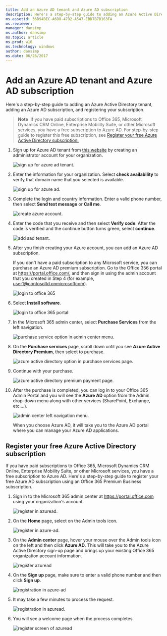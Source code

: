 ```yaml
---
title: Add an Azure AD tenant and Azure AD subscription
description: Here's a step-by-step guide to adding an Azure Active Directory tenant, adding an Azure AD subscription, and registering your subscription.
ms.assetid: 36D94BEC-A6D8-47D2-A547-EBD7B7D163FA
ms.reviewer: 
manager: dansimp
ms.author: dansimp
ms.topic: article
ms.prod: w10
ms.technology: windows
author: dansimp
ms.date: 06/26/2017
---
```


# Add an Azure AD tenant and Azure AD subscription

Here's a step-by-step guide to adding an Azure Active Directory tenant, adding an Azure AD subscription, and registering your subscription.

> **Note**  If you have paid subscriptions to Office 365, Microsoft Dynamics CRM Online, Enterprise Mobility Suite, or other Microsoft services, you have a free subscription to Azure AD. For step-by-step guide to register this free subscription, see [Register your free Azure Active Directory subscription.](#register-your-free-azure-active-directory-subscription)


1. Sign up for Azure AD tenant from [this website](https://account.windowsazure.com/organization) by creating an administrator account for your organization.

   ![sign up for azure ad tenant.](images/azure-ad-add-tenant1.png)

2. Enter the information for your organization. Select **check availability** to verify that domain name that you selected is available.

   ![sign up for azure ad.](images/azure-ad-add-tenant2.png)

3. Complete the login and country information. Enter a valid phone number, then select **Send text message** or **Call me**.

   ![create azure account.](images/azure-ad-add-tenant3.png)

4. Enter the code that you receive and then select **Verify code**. After the code is verified and the continue button turns green, select **continue**.

   ![add aad tenant.](images/azure-ad-add-tenant3-b.png)

5. After you finish creating your Azure account, you can add an Azure AD subscription.

   If you don't have a paid subscription to any Microsoft service, you can purchase an Azure AD premium subscription. Go to the Office 356 portal at https://portal.office.com/, and then sign in using the admin account that you created in Step 4 (for example, user1@contosoltd.onmicrosoftcom).

   ![login to office 365](images/azure-ad-add-tenant4.png)

6. Select **Install software**.

   ![login to office 365 portal](images/azure-ad-add-tenant5.png)

7. In the Microsoft 365 admin center, select **Purchase Services** from the left navigation.

   ![purchase service option in admin center menu.](images/azure-ad-add-tenant6.png)

8. On the **Purchase services** page, scroll down until you see **Azure Active Directory Premium**, then select to purchase.

   ![azure active directory option in purchase services page.](images/azure-ad-add-tenant7.png)

9. Continue with your purchase.

   ![azure active directory premium payment page.](images/azure-ad-add-tenant8.png)

10. After the purchase is completed, you can log in to your Office 365 Admin Portal and you will see the **Azure AD** option from the Admin drop-down menu along with other services (SharePoint, Exchange, etc....).

    ![admin center left navigation menu.](images/azure-ad-add-tenant9.png)

    When you choose Azure AD, it will take you to the Azure AD portal where you can manage your Azure AD applications.

## Register your free Azure Active Directory subscription

If you have paid subscriptions to Office 365, Microsoft Dynamics CRM Online, Enterprise Mobility Suite, or other Microsoft services, you have a free subscription to Azure AD. Here's a step-by-step guide to register your free Azure AD subscription using an Office 365 Premium Business subscription.

1.  Sign in to the Microsoft 365 admin center at <https://portal.office.com> using your organization's account.

    ![register in azuread.](images/azure-ad-add-tenant10.png)

2.  On the **Home** page, select on the Admin tools icon.

    ![register in azure-ad.](images/azure-ad-add-tenant11.png)

3.  On the **Admin center** page, hover your mouse over the Admin tools icon on the left and then click **Azure AD**. This will take you to the Azure Active Directory sign-up page and brings up your existing Office 365 organization account information.

    ![register azuread](images/azure-ad-add-tenant12.png)

4.  On the **Sign up** page, make sure to enter a valid phone number and then click **Sign up**.

    ![registration in azure-ad](images/azure-ad-add-tenant13.png)

5.  It may take a few minutes to process the request.

    ![registration in azuread.](images/azure-ad-add-tenant14.png)

6.  You will see a welcome page when the process completes.

    ![register screen of azuread](images/azure-ad-add-tenant15.png)

 






